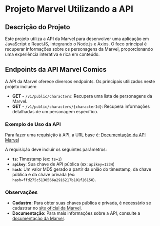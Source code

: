 # Projeto Marvel Utilizando a API

## Descrição do Projeto

Este projeto utiliza a API da Marvel para desenvolver uma aplicação em JavaScript e ReactJS, integrando o Node.js e Axios. O foco principal é recuperar informações sobre os personagens da Marvel, proporcionando uma experiência interativa e rica em conteúdo.

## Endpoints da API Marvel Comics

A API da Marvel oferece diversos endpoints. Os principais utilizados neste projeto incluem:

- **GET** - `/v1/public/characters`: Recupera uma lista de personagens da Marvel.
- **GET** - `/v1/public/characters/{characterId}`: Recupera informações detalhadas de um personagem específico.

### Exemplo de Uso da API

Para fazer uma requisição à API, a URL base é:
[Documentação da API Marvel](https://developer.marvel.com/docs)


A requisição deve incluir os seguintes parâmetros:

- **`ts`**: Timestamp (ex: `ts=1`)
- **`apikey`**: Sua chave de API pública (ex: `apikey=1234`)
- **`hash`**: Um valor MD5 gerado a partir da união do timestamp, da chave pública e da chave privada (ex: `hash=ffd275c5130566a2916217b101f26150`).

### Observações

- **Cadastro**: Para obter suas chaves pública e privada, é necessário se cadastrar no [site oficial da Marvel](https://www.marvel.com/signin?referer=https%3A%2F%2Fdeveloper.marvel.com%2Faccount).
- **Documentação**: Para mais informações sobre a API, consulte a [documentação da Marvel](https://developer.marvel.com/docs).



